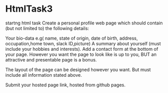 # HtmlTask3
startng html task
Create a personal profile web page which should contain (but not limited to) the following details:

Your bio-data e.g( name, state of origin, date of birth, address, occupation,home town, slack ID,picture)
A summary about yourself (must include your hobbies and interests).
Add a contact form at the bottom of your page.
However you want the page to look like is up to you, BUT  an attractive and presentable page is a bonus.

The layout of the page can be designed however you want. But must include all information stated above.

Submit your hosted page link, hosted from github pages.
